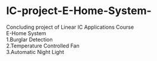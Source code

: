 # IC-project-E-Home-System-
Concluding project of Linear IC Applications Course<br/>
E-Home System<br/>
1.Burglar Detection <br/>
2.Temperature Controlled Fan <br/>
3.Automatic Night Light<br/>
